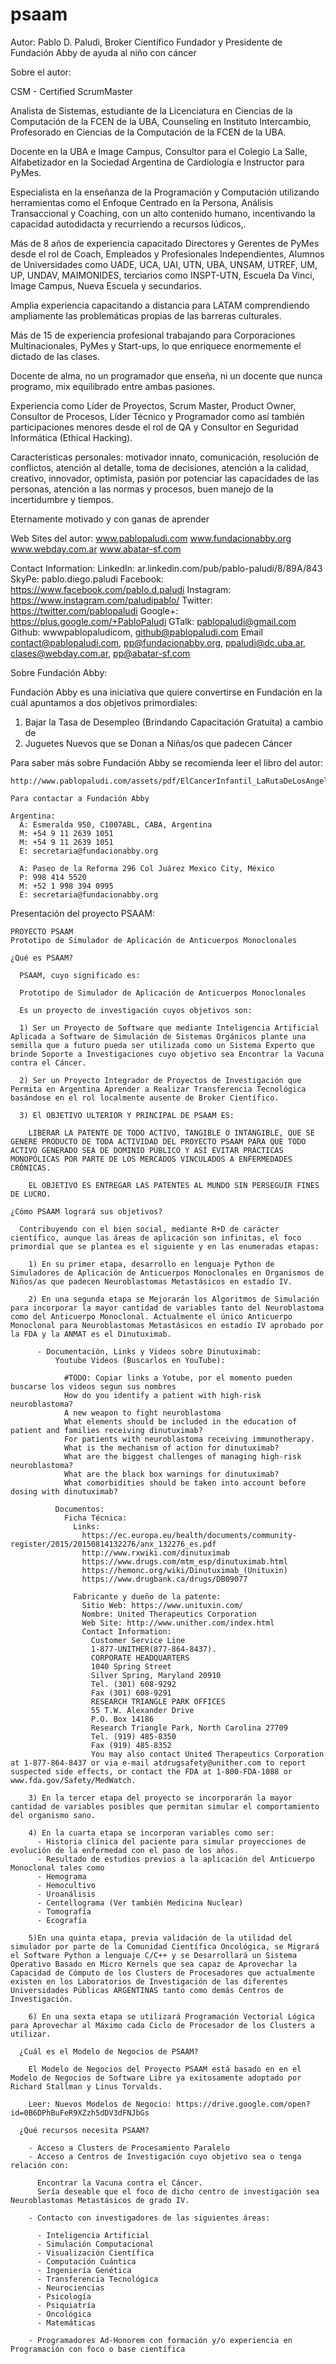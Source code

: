 # psaam

Autor:
  Pablo D. Paludi, Broker Científico
  Fundador y Presidente de Fundación Abby de ayuda al niño con cáncer

Sobre el autor:

CSM - Certified ScrumMaster

Analista de Sistemas, estudiante de la Licenciatura en Ciencias de la Computación de la FCEN de la UBA, Counseling en Instituto Intercambio, Profesorado en Ciencias de la Computación de la FCEN de la UBA.

Docente en la UBA e Image Campus, Consultor para el Colegio La Salle, Alfabetizador en la Sociedad Argentina de Cardiología e Instructor para PyMes.

Especialista en la enseñanza de la Programación y Computación utilizando herramientas como el Enfoque Centrado en la Persona, Análisis Transaccional y Coaching, con un alto contenido humano, incentivando la capacidad autodidacta y recurriendo a recursos lúdicos,.

Más de 8 años de experiencia capacitado Directores y Gerentes de PyMes desde el rol de Coach, Empleados y Profesionales Independientes, Alumnos de Universidades como UADE, UCA, UAI, UTN, UBA, UNSAM, UTREF, UM, UP, UNDAV, MAIMONIDES, terciarios como INSPT-UTN, Escuela Da Vinci, Image Campus, Nueva Escuela y secundarios.

Amplia experiencia capacitando a distancia para LATAM comprendiendo ampliamente las problemáticas propias de las barreras culturales.

Más de 15 de experiencia profesional trabajando para Corporaciones Multinacionales, PyMes y Start-ups, lo que enriquece enormemente el dictado de las clases.

Docente de alma, no un programador que enseña, ni un docente que nunca programo, mix equilibrado entre ambas pasiones.

Experiencia como Líder de Proyectos, Scrum Master, Product Owner, Consultor de Procesos, Líder Técnico y Programador como así también participaciones menores desde el rol de QA y Consultor en Seguridad Informática (Ethical Hacking).

Características personales: motivador innato, comunicación, resolución de conflictos, atención al detalle, toma de decisiones, atención a la calidad, creativo, innovador, optimista, pasión por potenciar las capacidades de las personas, atención a las normas y procesos, buen manejo de la incertidumbre y tiempos.

Eternamente motivado y con ganas de aprender

Web Sites del autor:
  www.pablopaludi.com
  www.fundacionabby.org
  www.webday.com.ar
  www.abatar-sf.com

Contact Information:
  LinkedIn:  ar.linkedin.com/pub/pablo-paludi/8/89A/843
  SkyPe:     pablo.diego.paludi
  Facebook:  https://www.facebook.com/pablo.d.paludi
  Instagram: https://www.instagram.com/paludipablo/
  Twitter:   https://twitter.com/pablopaludi
  Google+:   https://plus.google.com/+PabloPaludi
  GTalk:     pablopaludi@gmail.com
  Github:    wwwpablopaludicom, github@pablopaludi.com
  Email      contact@pablopaludi.com, pp@fundacionabby.org, ppaludi@dc.uba.ar, clases@webday.com.ar, pp@abatar-sf.com

Sobre Fundación Abby:

  Fundación Abby es una iniciativa que quiere convertirse en Fundación en la cuál apuntamos a dos objetivos primordiales:

  1) Bajar la Tasa de Desempleo (Brindando Capacitación Gratuita) a cambio de
  2) Juguetes Nuevos que se Donan a Niñas/os que padecen Cáncer
  
  Para saber más sobre Fundación Abby se recomienda leer el libro del autor:
  
    http://www.pablopaludi.com/assets/pdf/ElCancerInfantil_LaRutaDeLosAngeles.pdf
    
    Para contactar a Fundación Abby
 
    Argentina:
      A: Esmeralda 950, C1007ABL, CABA, Argentina
      M: +54 9 11 2639 1051
      M: +54 9 11 2639 1051
      E: secretaria@fundacionabby.org

      A: Paseo de la Reforma 296 Col Juárez Mexico City, México
      P: 998 414 5520
      M: +52 1 998 394 0995
      E: secretaria@fundacionabby.org

  Presentación del proyecto PSAAM:

    PROYECTO PSAAM
    Prototipo de Simulador de Aplicación de Anticuerpos Monoclonales

    ¿Qué es PSAAM?

      PSAAM, cuyo significado es:

      Prototipo de Simulador de Aplicación de Anticuerpos Monoclonales

      Es un proyecto de investigación cuyos objetivos son:

      1) Ser un Proyecto de Software que mediante Inteligencia Artificial Aplicada a Software de Simulación de Sistemas Orgánicos plante una semilla que a futuro pueda ser utilizada como un Sistema Experto que brinde Soporte a Investigaciones cuyo objetivo sea Encontrar la Vacuna contra el Cáncer.

      2) Ser un Proyecto Integrador de Proyectos de Investigación que Permita en Argentina Aprender a Realizar Transferencia Tecnológica basándose en el rol localmente ausente de Broker Científico.

      3) El OBJETIVO ULTERIOR Y PRINCIPAL DE PSAAM ES:

        LIBERAR LA PATENTE DE TODO ACTIVO, TANGIBLE O INTANGIBLE, QUE SE GENERE PRODUCTO DE TODA ACTIVIDAD DEL PROYECTO PSAAM PARA QUE TODO ACTIVO GENERADO SEA DE DOMINIO PÚBLICO Y ASÍ EVITAR PRÁCTICAS MONOPÓLICAS POR PARTE DE LOS MERCADOS VINCULADOS A ENFERMEDADES CRÓNICAS.

        EL OBJETIVO ES ENTREGAR LAS PATENTES AL MUNDO SIN PERSEGUIR FINES DE LUCRO.

    ¿Cómo PSAAM logrará sus objetivos?

      Contribuyendo con el bien social, mediante R+D de carácter científico, aunque las áreas de aplicación son infinitas, el foco primordial que se plantea es el siguiente y en las enumeradas etapas:
        
        1) En su primer etapa, desarrollo en lenguaje Python de Simuladores de Aplicación de Anticuerpos Monoclonales en Organismos de Niños/as que padecen Neuroblastomas Metastásicos en estadío IV.

        2) En una segunda etapa se Mejorarán los Algoritmos de Simulación para incorporar la mayor cantidad de variables tanto del Neuroblastoma como del Anticuerpo Monoclonal. Actualmente el único Anticuerpo Monoclonal para Neuroblastomas Metastásicos en estadío IV aprobado por la FDA y la ANMAT es el Dinutuximab.

          - Documentación, Links y Videos sobre Dinutuximab:
              Youtube Videos (Buscarlos en YouTube):

                #TODO: Copiar links a Yotube, por el momento pueden buscarse los videos segun sus nombres
                How do you identify a patient with high-risk neuroblastoma?
                A new weapon to fight neuroblastoma
                What elements should be included in the education of patient and families receiving dinutuximab?
                For patients with neuroblastoma receiving immunotherapy.
                What is the mechanism of action for dinutuximab?
                What are the biggest challenges of managing high-risk neuroblastoma?
                What are the black box warnings for dinutuximab?
                What comorbidities should be taken into account before dosing with dinutuximab?

              Documentos:
                Ficha Técnica:
                  Links:
                    https://ec.europa.eu/health/documents/community-register/2015/20150814132276/anx_132276_es.pdf
                    http://www.rxwiki.com/dinutuximab
                    https://www.drugs.com/mtm_esp/dinutuximab.html
                    https://hemonc.org/wiki/Dinutuximab_(Unituxin)
                    https://www.drugbank.ca/drugs/DB09077

                  Fabricante y dueño de la patente:
                    Sitio Web: https://www.unituxin.com/
                    Nombre: United Therapeutics Corporation
                    Web Site: http://www.unither.com/index.html
                    Contact Information:
                      Customer Service Line
                      1-877-UNITHER(877-864-8437).
                      CORPORATE HEADQUARTERS
                      1040 Spring Street 
                      Silver Spring, Maryland 20910 
                      Tel. (301) 608-9292 
                      Fax (301) 608-9291
                      RESEARCH TRIANGLE PARK OFFICES
                      55 T.W. Alexander Drive
                      P.O. Box 14186 
                      Research Triangle Park, North Carolina 27709 
                      Tel. (919) 485-8350 
                      Fax (919) 485-8352
                      You may also contact United Therapeutics Corporation at 1-877-864-8437 or via e-mail atdrugsafety@unither.com to report suspected side effects, or contact the FDA at 1-800-FDA-1088 or www.fda.gov/Safety/MedWatch.

        3) En la tercer etapa del proyecto se incorporarán la mayor cantidad de variables posibles que permitan simular el comportamiento del organismo sano.

        4) En la cuarta etapa se incorporan variables como ser:
          - Historia clínica del paciente para simular proyecciones de evolución de la enfermedad con el paso de los años.
          - Resultado de estudios previos a la aplicación del Anticuerpo Monoclonal tales como
          - Hemograma
          - Hemocultivo
          - Uroanálisis
          - Centellograma (Ver también Medicina Nuclear)
          - Tomografía
          - Ecografía

        5)En una quinta etapa, previa validación de la utilidad del simulador por parte de la Comunidad Científica Oncológica, se Migrará el Software Python a lenguaje C/C++ y se Desarrollará un Sistema Operativo Basado en Micro Kernels que sea capaz de Aprovechar la Capacidad de Cómputo de los Clusters de Procesadores que actualmente existen en los Laboratorios de Investigación de las diferentes Universidades Públicas ARGENTINAS tanto como demás Centros de Investigación.

        6) En una sexta etapa se utilizará Programación Vectorial Lógica para Aprovechar al Máximo cada Ciclo de Procesador de los Clusters a utilizar. 

      ¿Cuál es el Modelo de Negocios de PSAAM?

        El Modelo de Negocios del Proyecto PSAAM está basado en en el Modelo de Negocios de Software Libre ya exitosamente adoptado por Richard Stallman y Linus Torvalds.

        Leer: Nuevos Modelos de Negocio: https://drive.google.com/open?id=0B6DPhBuFeR9XZzh5dDV3dFNJbGs
        
      ¿Qué recursos necesita PSAAM?

        - Acceso a Clusters de Procesamiento Paralelo
        - Acceso a Centros de Investigación cuyo objetivo sea o tenga relación con:

          Encontrar la Vacuna contra el Cáncer.
          Sería deseable que el foco de dicho centro de investigación sea Neuroblastomas Metastásicos de grado IV.

        - Contacto con investigadores de las siguientes áreas:

          - Inteligencia Artificial
          - Simulación Computacional
          - Visualización Científica
          - Computación Cuántica
          - Ingeniería Genética
          - Transferencia Tecnológica
          - Neurociencias
          - Psicología
          - Psiquiatría
          - Oncológica
          - Matemáticas

        - Programadores Ad-Honorem con formación y/o experiencia en Programación con foco o base científica
